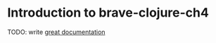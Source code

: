 # Introduction to brave-clojure-ch4

TODO: write [great documentation](http://jacobian.org/writing/what-to-write/)
